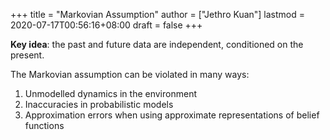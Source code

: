 +++
title = "Markovian Assumption"
author = ["Jethro Kuan"]
lastmod = 2020-07-17T00:56:16+08:00
draft = false
+++

**Key idea**: the past and future data are independent, conditioned on the
present.

The Markovian assumption can be violated in many ways:

1.  Unmodelled dynamics in the environment
2.  Inaccuracies in probabilistic models
3.  Approximation errors when using approximate representations of
    belief functions
